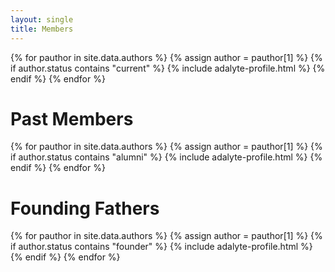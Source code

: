 ```yaml
---
layout: single
title: Members
---
```


{% for pauthor in site.data.authors %}
  {% assign author = pauthor[1] %}
  {% if author.status contains "current" %}
	{% include adalyte-profile.html %}
  {% endif %}
{% endfor %}

# Past Members

{% for pauthor in site.data.authors %}
  {% assign author = pauthor[1] %}
  {% if author.status contains "alumni" %}
	{% include adalyte-profile.html %}
  {% endif %}
{% endfor %}

# Founding Fathers

{% for pauthor in site.data.authors %}
  {% assign author = pauthor[1] %}
  {% if author.status contains "founder" %}
	{% include adalyte-profile.html %}
  {% endif %}
{% endfor %}

